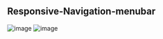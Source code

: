## Responsive-Navigation-menubar
![image](https://user-images.githubusercontent.com/77983855/170815154-93fedd25-3300-46cc-9d0c-0a3ad90d498e.png)
![image](https://user-images.githubusercontent.com/77983855/170815175-45586837-f218-44f5-abd7-2bba7e03a9b5.png)
